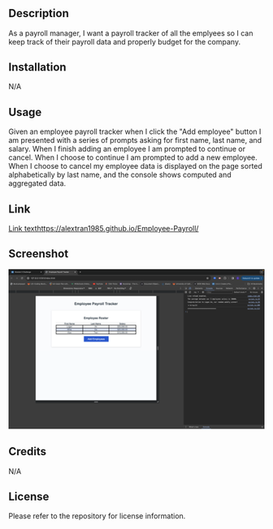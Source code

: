 # <Employee Payroll>

## Description

As a payroll manager, I want a payroll tracker of all the emplyees so I can keep track of their payroll data and properly budget for the company.

## Installation

N/A

## Usage

Given an employee payroll tracker
when I click the "Add employee" button
I am presented with a series of prompts asking for first name, last name, and salary.
When I finish adding an employee
I am prompted to continue or cancel.
When I choose to continue
I am prompted to add a new employee.
When I choose to cancel
my employee data is displayed on the page sorted alphabetically by last name, and the console shows computed and aggregated data.

## Link

[Link text](https://website-name.com)https://alextran1985.github.io/Employee-Payroll/

## Screenshot

![Screenshot](Screenshot.png)
## Credits

N/A

## License

Please refer to the repository for license information.



